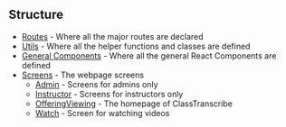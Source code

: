 ## Structure
- [Routes](src/App.js) - Where all the major routes are declared
- [Utils](src/utils) - Where all the helper functions and classes are defined
- [General Components](src/components) - Where all the general React Components are defined
- [Screens](src/screens) - The webpage screens
  - [Admin](src/screens/Admin) - Screens for admins only
  - [Instructor](src/screens/Instructor) - Screens for instructors only
  - [OfferingViewing](src/screens/OfferingViewing) - The homepage of ClassTranscribe
  - [Watch](src/screens/Watch) - Screen for watching videos